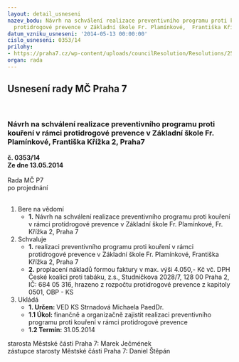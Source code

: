 ```yaml
---
layout: detail_usneseni
nazev_bodu: Návrh na schválení realizace preventivního programu proti kouření v rámci
  protidrogové prevence v Základní škole Fr. Plamínkové,  Františka Křížka 2, Praha7
datum_vzniku_usneseni: '2014-05-13 00:00:00'
cislo_usneseni: 0353/14
prilohy:
- https://praha7.cz/wp-content/uploads/councilResolution/Resolutions/25028/24-14-ares_ckpt.jpg
organ: rada
---
```

<div id="ucUsn_pList" class="usn">
	<span><h2>Usnesení rady MČ Praha 7 </h2>
<br></span><div class="standBody">
<span><h3>Návrh na schválení realizace preventivního programu proti kouření v rámci protidrogové prevence v Základní škole Fr. Plamínkové,  Františka Křížka 2, Praha7</h3></span><div class="center">
		<strong>č. 0353/14</strong><br>
	</div>
<div class="center">
		<strong>Ze dne 13.05.2014</strong><br><br>
	</div>Rada MČ P7<br> po projednání<br><br><ol>
<li>Bere na vědomí<ul><li>
<strong>1.</strong> Návrh na schválení realizace preventivního programu proti kouření v rámci protidrogové prevence v Základní škole Fr. Plamínkové, Fr. Křížka 2, Praha 7</li></ul>
</li>
<li>Schvaluje<ul>
<li>
<strong>1.</strong> realizaci preventivního programu proti kouření v rámci protidrogové prevence v Základní škole Fr. Plamínkové, Františka Křížka 2, Praha 7</li>
<li>
<strong>2.</strong> proplacení nákladů formou faktury v max. výši 4.050,- Kč vč. DPH České koalici proti tabáku, z.s., Studničkova 2028/7, 128 00  Praha 2, IČ: 684 05 316, hrazeno z rozpočtu protidrogové prevence z kapitoly 0501, OBP - KS</li>
</ul>
</li>
<li>Ukládá<ul>
<li>
<strong>1. Určen: </strong>VED KS Strnadová Michaela PaedDr.</li>
<li>
<strong>1.1 Úkol: </strong>finančně a organizačně zajistit realizaci preventivního programu proti kouření v rámci protidrogové prevence</li>
<li>
<strong>1.2 Termín: </strong>31.05.2014</li>
</ul>
</li>
</ol>starosta Městské části Praha 7: Marek Ječmének<br>zástupce starosty Městské části Praha 7: Daniel Štěpán 
</div>
</div>